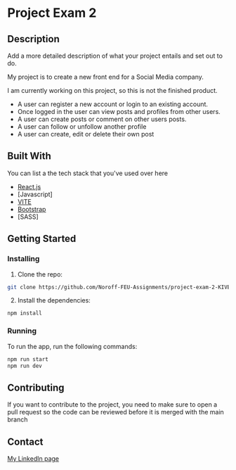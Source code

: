 # Project Exam 2

## Description

Add a more detailed description of what your project entails and set out to do.

My project is to create a new front end for a Social Media company.

I am currently working on this project, so this is not the finished product.

- A user can register a new account or login to an existing account.
- Once logged in the user can view posts and profiles from other users.
- A user can create posts or comment on other users posts.
- A user can follow or unfollow another profile
- A user can create, edit or delete their own post

## Built With

You can list a the tech stack that you've used over here

- [React.js](https://reactjs.org/)
- [Javascript]
- [VITE](https://vitejs.dev/)
- [Bootstrap](https://getbootstrap.com)
- [SASS]

## Getting Started

### Installing

1. Clone the repo:

```bash
git clone https://github.com/Noroff-FEU-Assignments/project-exam-2-KIVERSEN86.git
```

2. Install the dependencies:

```
npm install
```

### Running

To run the app, run the following commands:

```bash
npm run start
npm run dev
```

## Contributing

If you want to contribute to the project, you need to make sure to open a pull request so the code can be reviewed before it is merged with the main branch

## Contact

[My LinkedIn page](www.linkedin.com/in/kristoffer-iversen-a593811b5)
